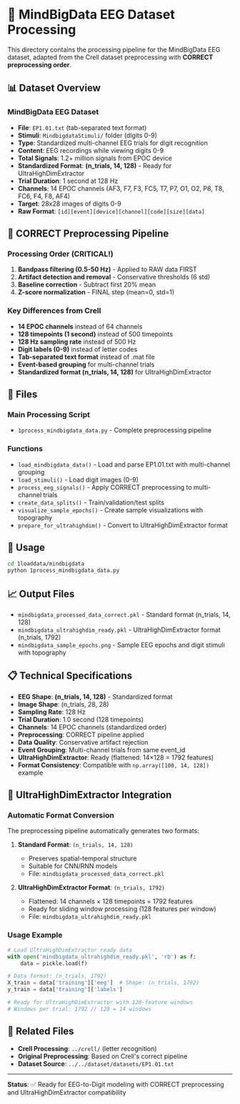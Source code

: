 # 🧠 MindBigData EEG Dataset Processing

This directory contains the processing pipeline for the MindBigData EEG dataset, adapted from the Crell dataset preprocessing with **CORRECT preprocessing order**.

## 📊 Dataset Overview

### **MindBigData EEG Dataset**
- **File**: `EP1.01.txt` (tab-separated text format)
- **Stimuli**: `MindbigdataStimuli/` folder (digits 0-9)
- **Type**: Standardized multi-channel EEG trials for digit recognition
- **Content**: EEG recordings while viewing digits 0-9
- **Total Signals**: 1.2+ million signals from EPOC device
- **Standardized Format**: **(n_trials, 14, 128)** - Ready for UltraHighDimExtractor
- **Trial Duration**: 1 second at 128 Hz
- **Channels**: 14 EPOC channels (AF3, F7, F3, FC5, T7, P7, O1, O2, P8, T8, FC6, F4, F8, AF4)
- **Target**: 28x28 images of digits 0-9
- **Raw Format**: `[id][event][device][channel][code][size][data]`

## 🔧 CORRECT Preprocessing Pipeline

### **Processing Order** (CRITICAL!)
1. **Bandpass filtering (0.5-50 Hz)** - Applied to RAW data FIRST
2. **Artifact detection and removal** - Conservative thresholds (6 std)
3. **Baseline correction** - Subtract first 20% mean
4. **Z-score normalization** - FINAL step (mean=0, std=1)

### **Key Differences from Crell**
- **14 EPOC channels** instead of 64 channels
- **128 timepoints (1 second)** instead of 500 timepoints
- **128 Hz sampling rate** instead of 500 Hz
- **Digit labels (0-9)** instead of letter codes
- **Tab-separated text format** instead of .mat file
- **Event-based grouping** for multi-channel trials
- **Standardized format (n_trials, 14, 128)** for UltraHighDimExtractor

## 📁 Files

### **Main Processing Script**
- `1process_mindbigdata_data.py` - Complete preprocessing pipeline

### **Functions**
- `load_mindbigdata_data()` - Load and parse EP1.01.txt with multi-channel grouping
- `load_stimuli()` - Load digit images (0-9)
- `process_eeg_signals()` - Apply CORRECT preprocessing to multi-channel trials
- `create_data_splits()` - Train/validation/test splits
- `visualize_sample_epochs()` - Create sample visualizations with topography
- `prepare_for_ultrahighdim()` - Convert to UltraHighDimExtractor format

## 🚀 Usage

```bash
cd 1loaddata/mindbigdata
python 1process_mindbigdata_data.py
```

## 📈 Output Files

- `mindbigdata_processed_data_correct.pkl` - Standard format (n_trials, 14, 128)
- `mindbigdata_ultrahighdim_ready.pkl` - UltraHighDimExtractor format (n_trials, 1792)
- `mindbigdata_sample_epochs.png` - Sample EEG epochs and digit stimuli with topography

## 📋 Technical Specifications

- **EEG Shape**: **(n_trials, 14, 128)** - Standardized format
- **Image Shape**: (n_trials, 28, 28)
- **Sampling Rate**: 128 Hz
- **Trial Duration**: 1.0 second (128 timepoints)
- **Channels**: 14 EPOC channels (standardized order)
- **Preprocessing**: CORRECT pipeline applied
- **Data Quality**: Conservative artifact rejection
- **Event Grouping**: Multi-channel trials from same event_id
- **UltraHighDimExtractor**: Ready (flattened: 14×128 = 1792 features)
- **Format Consistency**: Compatible with `np.array([100, 14, 128])` example

## 🚀 UltraHighDimExtractor Integration

### **Automatic Format Conversion**
The preprocessing pipeline automatically generates two formats:

1. **Standard Format**: `(n_trials, 14, 128)`
   - Preserves spatial-temporal structure
   - Suitable for CNN/RNN models
   - File: `mindbigdata_processed_data_correct.pkl`

2. **UltraHighDimExtractor Format**: `(n_trials, 1792)`
   - Flattened: 14 channels × 128 timepoints = 1792 features
   - Ready for sliding window processing (128 features per window)
   - File: `mindbigdata_ultrahighdim_ready.pkl`

### **Usage Example**
```python
# Load UltraHighDimExtractor ready data
with open('mindbigdata_ultrahighdim_ready.pkl', 'rb') as f:
    data = pickle.load(f)

# Data format: (n_trials, 1792)
X_train = data['training']['eeg']  # Shape: (n_trials, 1792)
y_train = data['training']['labels']

# Ready for UltraHighDimExtractor with 128-feature windows
# Windows per trial: 1792 // 128 = 14 windows
```

## 🔗 Related Files

- **Crell Processing**: `../crell/` (letter recognition)
- **Original Preprocessing**: Based on Crell's correct pipeline
- **Dataset Source**: `../../dataset/datasets/EP1.01.txt`

---

**Status**: ✅ Ready for EEG-to-Digit modeling with CORRECT preprocessing and UltraHighDimExtractor compatibility
